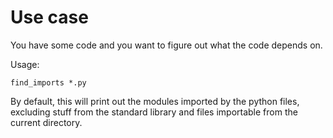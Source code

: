 # Use case

You have some code and you want to figure out what the code depends on.


Usage:

    find_imports *.py

By default, this will print out the modules imported by the python files, excluding stuff from the standard library and files importable from the current directory.

